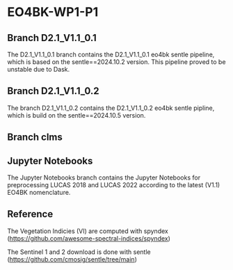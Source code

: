 # EO4BK-WP1-P1

## Branch D2.1_V1.1_0.1

The D2.1_V1.1_0.1 branch contains the D2.1_V1.1_0.1 eo4bk sentle pipeline, which is based on the sentle==2024.10.2 version. This pipeline proved to be unstable due to Dask.

## Branch D2.1_V1.1_0.2 

The branch D2.1_V1.1_0.2 contains the D2.1_V1.1_0.2 eo4bk sentle pipline, which is build on the sentle==2024.10.5 version. 

## Branch clms



## Jupyter Notebooks

The Jupyter Notebooks branch contains the Jupyter Notebooks for preprocessing LUCAS 2018 and LUCAS 2022 according to the latest (V1.1) EO4BK nomenclature.

## Reference

The Vegetation Indicies (VI) are computed with spyndex (https://github.com/awesome-spectral-indices/spyndex)

The Sentinel 1 and 2 download is done with sentle (https://github.com/cmosig/sentle/tree/main)
